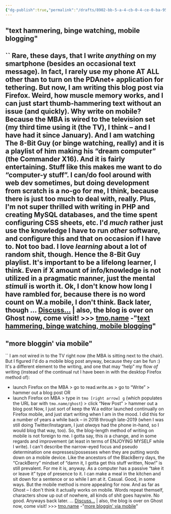 ```yaml
---
{"dg-publish":true,"permalink":"/drafts/8902-bb-5-a-4-cb-0-4-ce-0-ba-95-d4-a083-dee-584/","dgHomeLink":true,"dgPassFrontmatter":false}
---
```


## "text hammering, binge watching, mobile blogging" 
``
Rare, these days, that I write _anything_ on my smartphone (besides an occasional text message). In fact, I rarely use my phone AT ALL other than to turn on the PDAnet+ application for tethering. But now, I am writing this blog post via Firefox. Weird, how muscle memory works, and I can just start thumb-hammering text without an issue (and quickly).
**Why write on mobile?**
Because the MBA is wired to the television set (my third time using it (the TV), I think – and I have had it since January). And I am watching **The 8-Bit Guy** (or binge watching, really) and it is a playlist of him making his “dream computer” (the Commander X16). And it is fairly entertaining.
Stuff like this makes me want to do “computer-y stuff”. I can/do fool around with web dev sometimes, but doing development from scratch is a no-go for me, I think, because there is just too much to deal with, really. Plus, I'm not super thrilled with writing in PHP and creating MySQL databases, and the time spent configuring CSS sheets, etc. I'd _much_ rather just use the knowledge I have to run _other_ software, and configure this and that on occasion if I have to. Not too bad.
I love _learning_ about a lot of random shit, though. Hence the **8-Bit Guy** playlist. It's important to be a lifelong learner, I think. Even if X amount of info/knowledge is not utilized in a pragmatic manner, just the mental _stimuli_ is worth it.
Ok, I don't know how long I have rambled for, because there is no word count on W.a mobile, I don't think.
Back later, though
... [Discuss...](https://remark.as/p/tmo/text-hammering-binge-watching-mobile-blogging) | also, the blog is over on Ghost now, come visit! >>> [tmo.name](https://tmo.name)
-"[text hammering, binge watching, mobile blogging](https://write.as/tmo/text-hammering-binge-watching-mobile-blogging)"
---
## "more bloggin' via mobile" 
``
I am not wired in to the TV right now (the MBA is sitting next to the chair). But I figured I'd do a mobile blog post anyway, because they can be fun :)
It's a different element to the writing, and one that may “help” my flow _of_ writing (instead of the continual rut I have been in with the desktop Firefox method of):
  * launch Firefox on the MBA > go to read.write.as > go to “Write” > hammer out a blog post
OR
  * launch Firefox on MBA > type in `tmo [right arrow] g` (which populates the URL bar with `tmo.name/ghost`) > click “New Post” > hammer out a blog post
Now, I just sort of keep the W.a editor launched continually on Firefox mobile, and just start writing when I am in the mood. I did this for a number of years a while back – in 2018 through late-2019 (when I was still doing Twitter/Instagram, I just _always_ had the phone in-hand, so I would blog that way, too). So, the blog-length method of writing on mobile is not foreign to me.
I gotta say, this _is_ a change, and in some regards and improvement (at least in terms of ENJOYING MYSELF while I write). I can't describe the narrow-eyed focus and pseudo determination one expresses/possesses when they are putting words down on a mobile device. Like the ancestors of the BlackBerry days, the “CrackBerry” mindset of “damn it, I gotta get this stuff written, Now!” is still prevalent. For me it is, anyway.
As a computer has a passive “take it or leave it” type of presence to it. I can make a meal in the kitchen and sit down for a sentence or so while I am at it. Casual. Good, in some ways. But the mobile method is more appealing for now.
And as far as Ghost – I don't think it actually works on mobile. Words repeat themself, characters show up out of nowhere, all kinds of shit goes haywire. No good.
Anyways back later.
... [Discuss...](https://remark.as/p/tmo/more-bloggin-via-mobile) | also, the blog is over on Ghost now, come visit! >>> [tmo.name](https://tmo.name)
-"[more bloggin' via mobile](https://write.as/tmo/more-bloggin-via-mobile)"